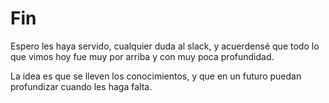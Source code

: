# Fin

Espero les haya servido, cualquier duda al slack, y acuerdensé que todo lo que vimos hoy fue muy por arriba y con muy poca profundidad.

La idea es que se lleven los conocimientos, y que en un futuro puedan profundizar cuando les haga falta.
